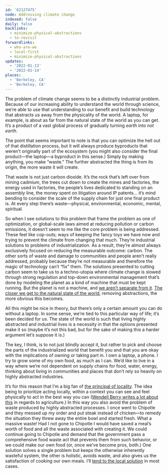 ```yaml
---
id: '62127475'
node: Addressing climate change
indexed: false
daily: false
backlinks:
  - minimize-physical-abstractions
  - to-revisit
forwardlinks:
  - who-are-we
  - local-first
  - minimize-physical-abstractions
updates:
  - '2022-01-13'
  - '2022-01-14'
places:
  - 'Berkeley, CA'
  - 'Berkeley, CA'
---
```

The problem of climate change seems to be a distinctly industrial problem. Because of our increasing ability to understand the world through science, we’re able to use that understanding to our benefit and build technology that abstracts us away from the physicality of the world. A laptop, for example, is about as far from the natural state of the world as you can get. It’s a product of a vast global process of gradually turning *earth* into *not earth*. 

The point that seems important to note is that you can optimize the hell out of that distillation process, but it will always produce byproducts that weren’t originally part of the ecosystem (you might also consider the final product—the laptop—a byproduct in this sense.) Simply by making anything, you make “waste.” The further abstracted the thing is from its origin, the more waste it will create. 

That waste is not just carbon dioxide. It’s the rock that’s left over from mining cadmium, the trees cut down to create the mines and factories, the energy used in factories, the people’s lives dedicated to standing on an assembly line, the money spent on litigation around IP patents… it’s mind bending to consider the scale of the supply chain for just one final product is. At every step there’s waste—physical, environmental, economic, mental, spiritual. 

So when I see solutions to this problem that frame the problem as one of optimization, or global-scale laws aimed at reducing pollution or carbon emissions, it doesn’t seem to me like the core problem is being addressed. These feel like cop-outs; ways of keeping the fancy toys we have now and trying to prevent the climate from changing that much. They’re industrial solutions to problems of industrialization. As a result, they’re almost always exclusively focused on reducing the measurable outcome: carbon. The other sorts of waste and damage to communities and people aren’t really addressed, probably because they’re not measurable and therefore the magic of technology can’t “fix” them. The solutions presented to cutting carbon seem to take us to a techno-utopia where climate change is slowed through strong regulation and top-down environmental management that’s done by modeling the planet as a kind of machine that must be kept running. But the planet is not a machine, and [we aren’t separate from it](who-are-we.md). [The closer we get to the natural state of the world](https://collectiveliberation.org/wp-content/uploads/2013/01/Chief_Seattle_Speech.pdf), removing abstractions, the more obvious this becomes. 

All this might be nice in theory, but there’s only a certain amount you can do without a laptop. In some sense, we’re tied to this particular way of life; it’s been decided for us. The state of the world is such that living highly abstracted and industrial lives is a necessity in that the options presented make it so (maybe it’s not this bad, but for the sake of making this a harder argument  let’s suppose it is.) 

The key, I think, is to not just blindly accept it, but rather to pick and choose the parts of the industrialized world that benefit you and that you are okay with the implications of owning or taking part in. I own a laptop, a phone. I try to grow some of my own food, as much as I can. We’d like to live in a way where we’re not dependent on supply chains for food, water, energy, thinking about living in communities and places that don’t rely so heavily on highly abstracted industries. 

It’s for this reason that I’m a big fan of [the principal of locality](local-first.md). The idea being to prioritize acting locally, within a context you can see and feel physically to act in the best way you can  ([Wendell Berry writes a lot about this](https://futureland.tv/christian/entry/139433) in regards to agriculture.) In this way you also avoid the problem of waste produced by highly abstracted processes. I once went to Chipotle and they messed up my order and put steak instead of chicken—to remedy the situation they threw away the entire bowl and started fresh. What a massive waste! Had I not gone to Chipotle I would have saved a meal’s worth of food and all the waste associated with creating it. We could continue going to Chipotle and demand that the government pass a comprehensive food waste act that prevents them from such behavior, or we could make our own food (or, once we’ve become pros, both.) One solution solves a single problem but keeps the otherwise inherently wasteful system, the other is holistic, avoids waste, and also gives us the satisfaction of cooking our own meals. I’ll [tend to the local solution](minimize-physical-abstractions.md) in most cases. 
